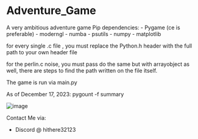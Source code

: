 # Adventure_Game
A very ambitious adventure game
Pip dependencies:
    - Pygame (ce is preferable)
    - moderngl
    - numba
    - psutils
    - numpy
    - matplotlib

for every single .c file , you must replace the Python.h header with the full path to your own header file

for the perlin.c noise, you must pass do the same but with arrayobject as well, there are steps to find the path written on the file itself.

The game is run via main.py

As of December 17, 2023:
pygount -f summary

![image](https://github.com/lgarciasanchez5450/Adventure_Game/assets/81716333/d3b99b34-f903-4649-9768-ccaa366cb08e)

Contact Me via:
 - Discord @ hithere32123
